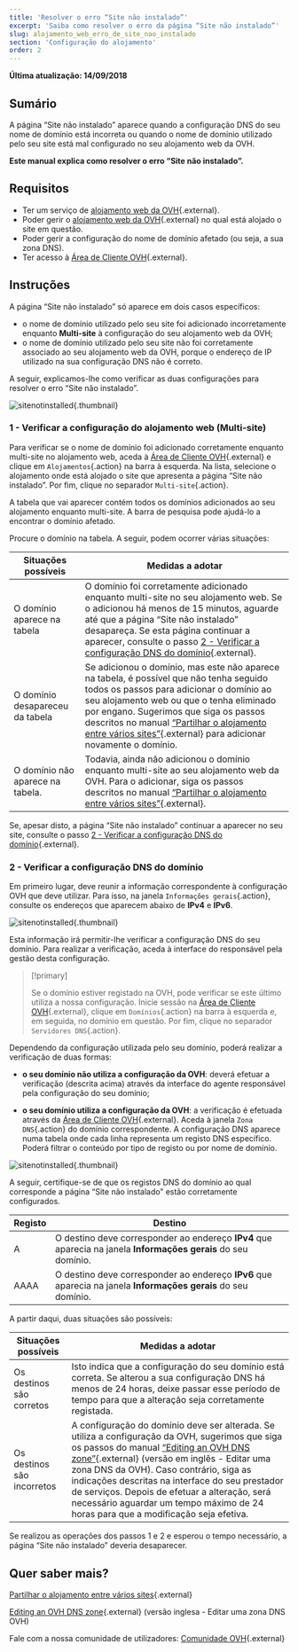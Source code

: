 ```yaml
---
title: 'Resolver o erro “Site não instalado”'
excerpt: 'Saiba como resolver o erro da página “Site não instalado”'
slug: alojamento_web_erro_de_site_nao_instalado
section: 'Configuração do alojamento'
order: 2
---
```


**Última atualização: 14/09/2018**

## Sumário

A página “Site não instalado” aparece quando a configuração DNS do seu nome de domínio está incorreta ou quando o nome de domínio utilizado pelo seu site está mal configurado no seu alojamento web da OVH.

**Este manual explica como resolver o erro “Site não instalado”.**

## Requisitos

- Ter um serviço de [alojamento web da OVH](https://www.ovh.pt/alojamento-partilhado/){.external}.
- Poder gerir o [alojamento web da OVH](https://www.ovh.pt/alojamento-partilhado/){.external} no qual está alojado o site em questão.
- Poder gerir a configuração do nome de domínio afetado (ou seja, a sua zona DNS).
- Ter acesso à [Área de Cliente OVH](https://www.ovh.com/auth/?action=gotomanager&from=https://www.ovh.pt/&ovhSubsidiary=pt){.external}.

## Instruções

A página “Site não instalado” só aparece em dois casos específicos:

- o nome de domínio utilizado pelo seu site foi adicionado incorretamente enquanto **Multi-site** à configuração do seu alojamento web da OVH;
- o nome de domínio utilizado pelo seu site não foi corretamente associado ao seu alojamento web da OVH, porque o endereço de IP utilizado na sua configuração DNS não é correto.

A seguir, explicamos-lhe como verificar as duas configurações para resolver o erro “Site não instalado”.

![sitenotinstalled](images/site-not-installed-webpage.png){.thumbnail}

### 1 - Verificar a configuração do alojamento web (Multi-site)

Para verificar se o nome de domínio foi adicionado corretamente enquanto multi-site no alojamento web, aceda à [Área de Cliente OVH](https://www.ovh.com/auth/?action=gotomanager&from=https://www.ovh.pt/&ovhSubsidiary=pt){.external} e clique em `Alojamentos`{.action} na barra à esquerda. Na lista, selecione o alojamento onde está alojado o site que apresenta a página “Site não instalado”. Por fim, clique no separador `Multi-site`{.action}.

A tabela que vai aparecer contém todos os domínios adicionados ao seu alojamento enquanto multi-site. A barra de pesquisa pode ajudá-lo a encontrar o domínio afetado.

Procure o domínio na tabela. A seguir, podem ocorrer várias situações:

|Situações possíveis|Medidas a adotar|
|---|---|
|O domínio aparece na tabela|O domínio foi corretamente adicionado enquanto multi-site no seu alojamento web. Se o adicionou há menos de 15 minutos, aguarde até que a página “Site não instalado” desapareça. Se esta página continuar a aparecer, consulte o passo [2 - Verificar a configuração DNS do domínio](https://docs.ovh.com/pt/hosting/alojamento_web_erro_de_site_nao_instalado/#2-verificar-a-configuracao-dns-do-dominio){.external}.|
|O domínio desapareceu da tabela|Se adicionou o domínio, mas este não aparece na tabela, é possível que não tenha seguido todos os passos para adicionar o domínio ao seu alojamento web ou que o tenha eliminado por engano. Sugerimos que siga os passos descritos no manual [“Partilhar o alojamento entre vários sites”](https://docs.ovh.com/pt/hosting/multisites-configurar-um-multisite-no-meu-alojamento-web/){.external} para adicionar novamente o domínio.|
|O domínio não aparece na tabela.|Todavia, ainda não adicionou o domínio enquanto multi-site ao seu alojamento web da OVH. Para o adicionar, siga os passos descritos no manual [“Partilhar o alojamento entre vários sites”](https://docs.ovh.com/pt/hosting/multisites-configurar-um-multisite-no-meu-alojamento-web/){.external}.|

Se, apesar disto, a página “Site não instalado” continuar a aparecer no seu site, consulte o passo [2 - Verificar a configuração DNS do domínio](https://docs.ovh.com/pt/hosting/alojamento_web_erro_de_site_nao_instalado/#2-verificar-a-configuracao-dns-do-dominio){.external}.

### 2 - Verificar a configuração DNS do domínio

Em primeiro lugar, deve reunir a informação correspondente à configuração OVH que deve utilizar. Para isso, na janela `Informações gerais`{.action}, consulte os endereços que aparecem abaixo de **IPv4** e **IPv6**.

![sitenotinstalled](images/site-not-installed-know-a-records.png){.thumbnail}

Esta informação irá permitir-lhe verificar a configuração DNS do seu domínio. Para realizar a verificação, aceda à interface do responsável pela gestão desta configuração.

> [!primary]
>
> Se o domínio estiver registado na OVH, pode verificar se este último utiliza a nossa configuração. Inicie sessão na [Área de Cliente OVH](https://www.ovh.com/auth/?action=gotomanager&from=https://www.ovh.pt/&ovhSubsidiary=pt){.external}, clique em `Domínios`{.action} na barra à esquerda e, em seguida, no domínio em questão. Por fim, clique no separador `Servidores DNS`{.action}.
>

Dependendo da configuração utilizada pelo seu domínio, poderá realizar a verificação de duas formas:

- **o seu domínio não utiliza a configuração da OVH**: deverá efetuar a verificação (descrita acima) através da interface do agente responsável pela configuração do seu domínio;

- **o seu domínio utiliza a configuração da OVH**: a verificação é efetuada através da [Área de Cliente OVH](https://www.ovh.com/auth/?action=gotomanager&from=https://www.ovh.pt/&ovhSubsidiary=pt){.external}. Aceda à janela `Zona DNS`{.action} do domínio correspondente. A configuração DNS aparece numa tabela onde cada linha representa um registo DNS específico. Poderá filtrar o conteúdo por tipo de registo ou por nome de domínio.

![sitenotinstalled](images/site-not-installed-edit-ovh-dns-zone.png){.thumbnail}

A seguir, certifique-se de que os registos DNS do domínio ao qual corresponde a página “Site não instalado” estão corretamente configurados.

|Registo|Destino|
|---|---|
|A|O destino deve corresponder ao endereço **IPv4** que aparecia na janela  **Informações gerais** do seu domínio.|
|AAAA|O destino deve corresponder ao endereço **IPv6** que aparecia na janela  **Informações gerais** do seu domínio.|

A partir daqui, duas situações são possíveis:

|Situações possíveis|Medidas a adotar|
|---|---|
|Os destinos são corretos|Isto indica que a configuração do seu domínio está correta. Se alterou a sua configuração DNS há menos de 24 horas, deixe passar esse período de tempo para que a alteração seja corretamente registada.|
|Os destinos são incorretos|A configuração do domínio deve ser alterada. Se utiliza a configuração da OVH, sugerimos que siga os passos do manual [“Editing an OVH DNS zone”](https://docs.ovh.com/gb/en/domains/web_hosting_how_to_edit_my_dns_zone/){.external} (versão em inglês - Editar uma zona DNS da OVH). Caso contrário, siga as indicações descritas na interface do seu prestador de serviços. Depois de efetuar a alteração, será necessário aguardar um tempo máximo de 24 horas para que a modificação seja efetiva.|

Se realizou as operações dos passos 1 e 2 e esperou o tempo necessário, a página “Site não instalado” deveria desaparecer.

## Quer saber mais? 

[Partilhar o alojamento entre vários sites](https://docs.ovh.com/pt/hosting/multisites-configurar-um-multisite-no-meu-alojamento-web/){.external}

[Editing an OVH DNS zone](https://docs.ovh.com/gb/en/domains/web_hosting_how_to_edit_my_dns_zone/){.external} (versão inglesa - Editar uma zona DNS OVH)

Fale com a nossa comunidade de utilizadores: [Comunidade OVH](https://community.ovh.com/en/){.external}